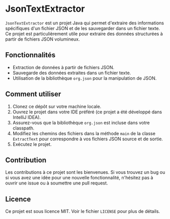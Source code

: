 # JsonTextExtractor

`JsonTextExtractor` est un projet Java qui permet d'extraire des informations spécifiques d'un fichier JSON et de les sauvegarder dans un fichier texte. Ce projet est particulièrement utile pour extraire des données structurées à partir de fichiers JSON volumineux.

## Fonctionnalités

- Extraction de données à partir de fichiers JSON.
- Sauvegarde des données extraites dans un fichier texte.
- Utilisation de la bibliothèque `org.json` pour la manipulation de JSON.

## Comment utiliser

1. Clonez ce dépôt sur votre machine locale.
2. Ouvrez le projet dans votre IDE préféré (ce projet a été développé dans IntelliJ IDEA).
3. Assurez-vous que la bibliothèque `org.json` est incluse dans votre classpath.
4. Modifiez les chemins des fichiers dans la méthode `main` de la classe `ExtractText` pour correspondre à vos fichiers JSON source et de sortie.
5. Exécutez le projet.

## Contribution

Les contributions à ce projet sont les bienvenues. Si vous trouvez un bug ou si vous avez une idée pour une nouvelle fonctionnalité, n'hésitez pas à ouvrir une issue ou à soumettre une pull request.

## Licence

Ce projet est sous licence MIT. Voir le fichier `LICENSE` pour plus de détails.